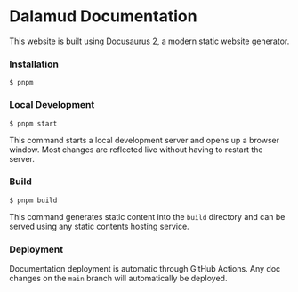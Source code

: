# Dalamud Documentation

This website is built using [Docusaurus 2](https://docusaurus.io/), a modern
static website generator.

### Installation

```
$ pnpm
```

### Local Development

```
$ pnpm start
```

This command starts a local development server and opens up a browser window.
Most changes are reflected live without having to restart the server.

### Build

```
$ pnpm build
```

This command generates static content into the `build` directory and can be
served using any static contents hosting service.

### Deployment

Documentation deployment is automatic through GitHub Actions. Any doc changes on
the `main` branch will automatically be deployed.
